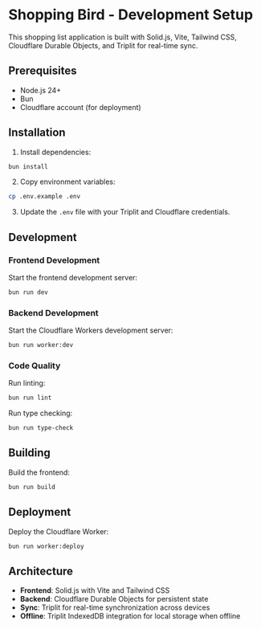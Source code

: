 # Shopping Bird - Development Setup

This shopping list application is built with Solid.js, Vite, Tailwind CSS, Cloudflare Durable Objects, and Triplit for real-time sync.

## Prerequisites

- Node.js 24+
- Bun
- Cloudflare account (for deployment)

## Installation

1. Install dependencies:

```bash
bun install
```

2. Copy environment variables:

```bash
cp .env.example .env
```

3. Update the `.env` file with your Triplit and Cloudflare credentials.

## Development

### Frontend Development

Start the frontend development server:

```bash
bun run dev
```

### Backend Development

Start the Cloudflare Workers development server:

```bash
bun run worker:dev
```

### Code Quality

Run linting:

```bash
bun run lint
```

Run type checking:

```bash
bun run type-check
```

## Building

Build the frontend:

```bash
bun run build
```

## Deployment

Deploy the Cloudflare Worker:

```bash
bun run worker:deploy
```

## Architecture

- **Frontend**: Solid.js with Vite and Tailwind CSS
- **Backend**: Cloudflare Durable Objects for persistent state
- **Sync**: Triplit for real-time synchronization across devices
- **Offline**: Triplit IndexedDB integration for local storage when offline
